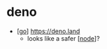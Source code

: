 # deno

- [[go]] https://deno.land
  - looks like a safer [[node]]?


[//begin]: # "Autogenerated link references for markdown compatibility"
[go]: go "Go"
[node]: node "Node"
[//end]: # "Autogenerated link references"